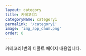 ```yaml
---
layout: category
title: 카테고리1
categoryName: category1
permalink: '/category1'
image: 'img_app_daum.png'
order: 0
---
```


카테고리1번의 디폴트 페이지 내용입니다.